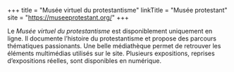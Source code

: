 +++
title = "Musée virtuel du protestantisme"
linkTitle = "Musée protestant"
site = "https://museeprotestant.org/"
+++

Le *Musée virtuel du protestantisme* est disponiblement uniquement en ligne. Il documente l’histoire du protestantisme et propose des parcours thématiques passionants. Une belle médiathèque permet de retrouver les éléments multimédias utilisés sur le site. Plusieurs expositions, reprises d’expositions réelles, sont disponibles en numérique.
